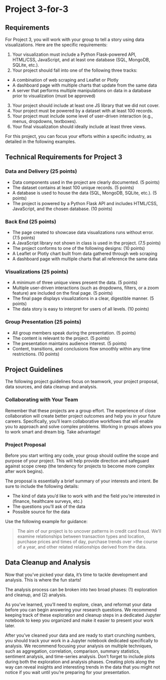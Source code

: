 # Project 3-for-3

## Requirements

For Project 3, you will work with your group to tell a story using data visualizations. Here are the specific requirements:

1. Your visualization must include a Python Flask-powered API, HTML/CSS, JavaScript, and at least one database (SQL, MongoDB, SQLite, etc.).
2. Your project should fall into one of the following three tracks:
  - A combination of web scraping and Leaflet or Plotly
  - A dashboard page with multiple charts that update from the same data
  - A server that performs multiple manipulations on data in a database prior to visualization (must be approved)
3. Your project should include at least one JS library that we did not cover.
4. Your project must be powered by a dataset with at least 100 records.
5. Your project must include some level of user-driven interaction (e.g., menus, dropdowns, textboxes).
6. Your final visualization should ideally include at least three views.

For this project, you can focus your efforts within a specific industry, as detailed in the following examples.

## Technical Requirements for Project 3

### Data and Delivery (25 points)
- Data components used in the project are clearly documented. (5 points)
- The dataset contains at least 100 unique records. (5 points)
- A database is used to house the data (SQL, MongoDB, SQLite, etc.). (5 points)
- The project is powered by a Python Flask API and includes HTML/CSS, JavaScript, and the chosen database. (10 points)

### Back End (25 points)
- The page created to showcase data visualizations runs without error. (7.5 points)
- A JavaScript library not shown in class is used in the project. (7.5 points)
- The project conforms to one of the following designs: (10 points)
- A Leaflet or Plotly chart built from data gathered through web scraping
- A dashboard page with multiple charts that all reference the same data

### Visualizations (25 points)
- A minimum of three unique views present the data. (5 points)
- Multiple user-driven interactions (such as dropdowns, filters, or a zoom feature) are included on the final page. (5 points)
- The final page displays visualizations in a clear, digestible manner. (5 points)
- The data story is easy to interpret for users of all levels. (10 points)

### Group Presentation (25 points)
- All group members speak during the presentation. (5 points)
- The content is relevant to the project. (5 points)
- The presentation maintains audience interest. (5 points)
- Content, transitions, and conclusions flow smoothly within any time restrictions. (10 points)

## Project Guidelines
The following project guidelines focus on teamwork, your project proposal, data sources, and data cleanup and analysis.

### Collaborating with Your Team
Remember that these projects are a group effort. The experience of close collaboration will create better project outcomes and help you in your future careers. Specifically, you’ll learn collaborative workflows that will enable you to approach and solve complex problems. Working in groups allows you to work smart and dream big. Take advantage!

### Project Proposal
Before you start writing any code, your group should outline the scope and purpose of your project. This will help provide direction and safeguard against scope creep (the tendency for projects to become more complex after work begins).

The proposal is essentially a brief summary of your interests and intent. Be sure to include the following details:
- The kind of data you’d like to work with and the field you’re interested in (finance, healthcare surveys, etc.)
- The questions you’ll ask of the data
- Possible source for the data

Use the following example for guidance:

> The aim of our project is to uncover patterns in credit card fraud. We’ll examine relationships between transaction types and location, purchase prices and times of day, purchase trends over >the course of a year, and other related relationships derived from the data.


## Data Cleanup and Analysis
Now that you’ve picked your data, it’s time to tackle development and analysis. This is where the fun starts!

The analysis process can be broken into two broad phases: (1) exploration and cleanup, and (2) analysis.

As you’ve learned, you’ll need to explore, clean, and reformat your data before you can begin answering your research questions. We recommend keeping track of these exploration and cleanup steps in a dedicated Jupyter notebook to keep you organized and make it easier to present your work later.

After you’ve cleaned your data and are ready to start crunching numbers, you should track your work in a Jupyter notebook dedicated specifically to analysis. We recommend focusing your analysis on multiple techniques, such as aggregation, correlation, comparison, summary statistics, sentiment analysis, and time-series analysis. Don’t forget to include plots during both the exploration and analysis phases. Creating plots along the way can reveal insights and interesting trends in the data that you might not notice if you wait until you’re preparing for your presentation. 
